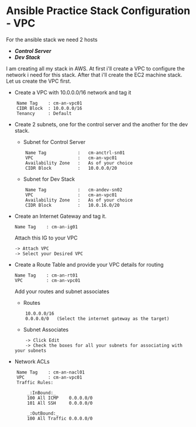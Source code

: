 # Ansible Practice Stack Configuration - VPC

For the ansible stack we need 2 hosts
- ***Control Server***
- ***Dev Stack***

I am creating all my stack in AWS. At first i'll create a VPC to configure the network i need for this stack.
After that i'll create the EC2 machine stack. Let us create the VPC first.

- Create a VPC with 10.0.0.0/16 network and tag it
```
	Name Tag 	: cm-an-vpc01
	CIDR Block	: 10.0.0.0/16
	Tenancy		: Default
```

- Create 2 subnets, one for the control server and the another for the dev stack. 
	- Subnet for Control Server
	```
		Name Tag			:	cm-anctrl-sn01
		VPC					:	cm-an-vpc01
		Availability Zone	:	As of your choice
		CIDR Block			:	10.0.0.0/20
	```

	- Subnet for Dev Stack
	```
		Name Tag			:	cm-andev-sn02
		VPC					:	cm-an-vpc01
		Availability Zone	:	As of your choice
		CIDR Block			:	10.0.16.0/20
	```

- Create an Internet Gateway and tag it.
	```
	Name Tag	: cm-an-ig01
	```
	Attach this IG to your VPC
	```
	-> Attach VPC
	-> Select your Desired VPC
	```

- Create a Route Table and provide your VPC details for routing
	```
	Name Tag	: cm-an-rt01
	VPC			: cm-an-vpc01
	```
	Add your routes and subnet associates
	- Routes
	```
		10.0.0.0/16
		0.0.0.0/0	(Select the internet gateway as the target)
	```
	- Subnet Associates
	```
		-> Click Edit
		-> Check the boxes for all your subnets for associating with your subnets
	```

- Network ACLs
```
	Name Tag	: cm-an-nacl01
	VPC			: cm-an-vpc01
	Traffic Rules:

		_:InBound:_
		100	All ICMP	0.0.0.0/0
		101	All SSH		0.0.0.0/0

		_:OutBound:_
		100	All Traffic	0.0.0.0/0
		
```
